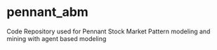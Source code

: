 # pennant_abm
Code Repository used for Pennant Stock Market Pattern modeling and mining with agent based modeling
